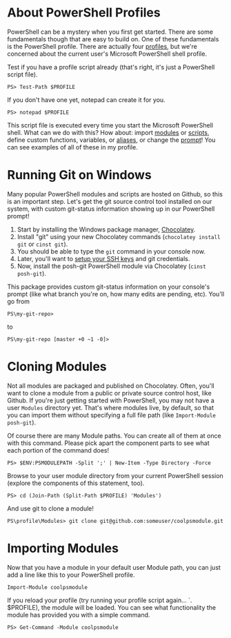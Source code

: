 # About PowerShell Profiles
PowerShell can be a mystery when you first get started. There are some fundamentals though that are easy to build on. One of these fundamentals is the PowerShell profile. There are actually four [profiles][1], but we're concerned about the current user's Microsoft PowerShell shell profile.

Test if you have a profile script already (that's right, it's just a PowerShell script file). 

    PS> Test-Path $PROFILE
    
If you don't have one yet, notepad can create it for you.

    PS> notepad $PROFILE
    
This script file is executed every time you start the Microsoft PowerShell shell. What can we do with this? How about: import [modules][2] or [scripts][3], define custom functions, variables, or [aliases][4], or change the [prompt][5]! You can see examples of all of these in my profile.

# Running Git on Windows
Many popular PowerShell modules and scripts are hosted on Github, so this is an important step. Let's get the git source control tool installed on our system, with custom git-status information showing up in our PowerShell prompt!

1. Start by installing the Windows package manager, [Chocolatey][6].
1. Install "git" using your new Chocolatey commands (`chocolatey install git` or `cinst git`).
1. You should be able to type the `git` command in your console now.
1. Later, you'll want to [setup your SSH keys][7] and git credentials.
1. Now, install the posh-git PowerShell module via Chocolatey (`cinst posh-git`).

This package provides custom git-status information on your console's prompt (like what branch you're on, how many edits are pending, etc). You'll go from

    PS\my-git-repo> 
    
to 

    PS\my-git-repo [master +0 ~1 -0]>

# Cloning Modules
Not all modules are packaged and published on Chocolatey. Often, you'll want to clone a module from a public or private source control host, like Github. If you're just getting started with PowerShell, you may not have a user `Modules` directory yet. That's where modules live, by default, so that you can import them without specifying a full file path (like `Import-Module posh-git`).

Of course there are many Module paths. You can create all of them at once with this command. Please pick apart the component parts to see what each portion of the command does!

    PS> $ENV:PSMODULEPATH -Split ';' | New-Item -Type Directory -Force

Browse to your user module directory from your current PowerShell session (explore the components of this statement, too).

    PS> cd (Join-Path (Split-Path $PROFILE) 'Modules')

And use git to clone a module!

    PS\profile\Modules> git clone git@github.com:someuser/coolpsmodule.git

# Importing Modules
Now that you have a module in your default user Module path, you can just add a line like this to your PowerShell profile.

    Import-Module coolpsmodule
    
If you reload your profile (try running your profile script again... `. $PROFILE), the module will be loaded. You can see what functionality the module has provided you with a simple command.

    PS> Get-Command -Module coolpsmodule


 [1]: http://msdn.microsoft.com/en-us/library/bb613488.aspx
 [2]: http://msdn.microsoft.com/en-us/library/dd878324.aspx
 [3]: http://technet.microsoft.com/en-us/library/ee176949.aspx
 [4]: http://technet.microsoft.com/en-us/library/ee176913.aspx
 [5]: http://technet.microsoft.com/en-us/library/dd347633.aspx
 [6]: http://chocolatey.org
 [7]: http://help.github.com/win-set-up-git/